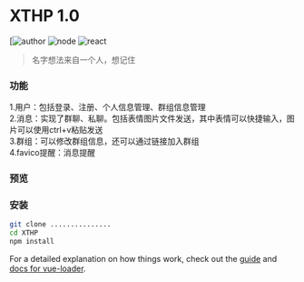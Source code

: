 # XTHP 1.0
[![author](https://img.shields.io/badge/author-HP%E6%B5%B7%E5%B9%B3-brightgreen.svg)
![node](https://img.shields.io/badge/node-v6.2.2-yellow.svg)
![react](https://img.shields.io/badge/vue-2.0.0+-yellow.svg)

>名字想法来自一个人，想记住

### 功能

 1.用户：包括登录、注册、个人信息管理、群组信息管理<br>
 2.消息：实现了群聊、私聊。包括表情图片文件发送，其中表情可以快捷输入，图片可以使用ctrl+v粘贴发送<br>
 3.群组：可以修改群组信息，还可以通过链接加入群组<br>
 4.favico提醒：消息提醒<br>

### 预览

### 安装

``` bash 
git clone ...............
cd XTHP
npm install

```

For a detailed explanation on how things work, check out the [guide](http://vuejs-templates.github.io/webpack/) and [docs for vue-loader](http://vuejs.github.io/vue-loader).
